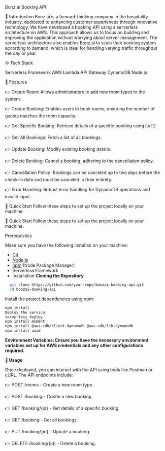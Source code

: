Bonz.ai Booking API

🤖 Introduction
Bonz.ai is a forward-thinking company in the hospitality industry, dedicated to enhancing customer experiences through innovative technology. We have developed a booking API using a serverless architecture on AWS. This approach allows us to focus on building and improving the application without worrying about server management. The serverless architecture also enables Bonz.ai to scale their booking system according to demand, which is ideal for handling varying traffic throughout the day or year.

⚙️ Tech Stack

Serverless Framework
AWS Lambda
API Gateway
DynamoDB
Node.js

🔋 Features

👉 Create Room: Allows administrators to add new room types to the system.

👉 Create Booking: Enables users to book rooms, ensuring the number of guests matches the room capacity.

👉 Get Specific Booking: Retrieve details of a specific booking using its ID.

👉 Get All Bookings: Fetch a list of all bookings.

👉 Update Booking: Modify existing booking details.

👉 Delete Booking: Cancel a booking, adhering to the cancellation policy.

👉 Cancellation Policy: Bookings can be canceled up to two days before the check-in date and must be canceled in their entirety.

👉 Error Handling: Robust error handling for DynamoDB operations and invalid input.

🤸 Quick Start
Follow these steps to set up the project locally on your machine.

🤸 Quick Start
Follow these steps to set up the project locally on your machine.

Prerequisites

Make sure you have the following installed on your machine:

- [Git](https://git-scm.com/)
- [Node.js](https://nodejs.org/en)
- [npm](https://www.npmjs.com/) (Node Package Manager)
- Serverless Framework
- Installation
**Cloning the Repository**

```bash
  git clone https://github.com/your-repo/bonzai-booking-api.git
  cd bonzai-booking-api
```


Install the project dependencies using npm:


```bash
npm install
Deploy the service:
serverless deploy
npm install moment
npm install @aws-sdk/client-dynamodb @aws-sdk/lib-dynamodb
npm install uuid
```

**Environment Variables: Ensure you have the necessary environment variables set up for AWS credentials and any other configurations required.**

**🚀 Usage**

Once deployed, you can interact with the API using tools like Postman or cURL. The API endpoints include:

👉 POST /rooms - Create a new room type.

👉 POST /booking - Create a new booking.

👉 GET /booking/{id} - Get details of a specific booking.

👉 GET /booking - Get all bookings.

👉 PUT /booking/{id} - Update a booking.

👉 DELETE /booking/{id} - Delete a booking.
